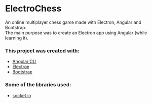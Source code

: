 # ElectroChess

An online multiplayer chess game made with Electron, Angular and Bootstrap.<br />
The main purpose was to create an Electron app using Angular (while learning it).

### This project was created with:
* [Angular CLI](https://github.com/angular/angular-cli)
* [Electron](https://github.com/electron/electron)
* [Bootstrap](https://github.com/twbs/bootstrap)

### Some of the libraries used:
* [socket.io](https://github.com/socketio/socket.io/)
